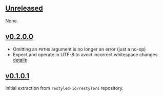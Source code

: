 ## [Unreleased](https://github.com/restyled-io/restyler-whitespace/compare/v0.2.0.0...master)

None.

## [v0.2.0.0](https://github.com/restyled-io/restyler-whitespace/compare/v0.1.0.1...v0.2.0.0)

- Omitting an `PATH`s argument is no longer an error (just a no-op)
- Expect and operate in UTF-8 to avoid incorrect whitespace changes [details](https://github.com/restyled-io/restyler-whitespace/commit/6082ab1246b4bdf9f42482411699fe21569a7cc8)

## [v0.1.0.1](https://github.com/restyled-io/restyler-whitespace/tree/v0.1.0.1)

Initial extraction from `restyled-io/restylers` repository.
